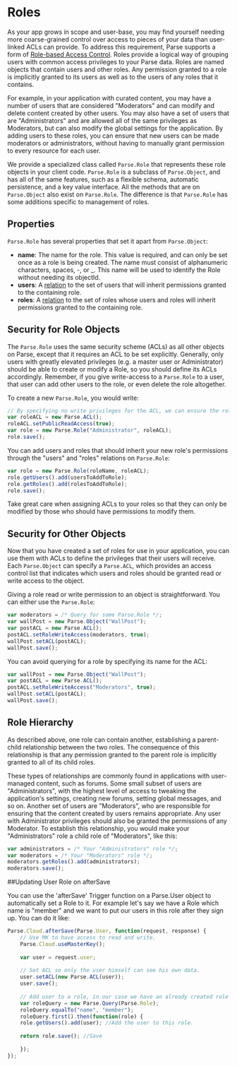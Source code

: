 # Roles

As your app grows in scope and user-base, you may find yourself needing more coarse-grained control over access to pieces of your data than user-linked ACLs can provide. To address this requirement, Parse supports a form of [Role-based Access Control](http://en.wikipedia.org/wiki/Role-based_access_control). Roles provide a logical way of grouping users with common access privileges to your Parse data. Roles are named objects that contain users and other roles.  Any permission granted to a role is implicitly granted to its users as well as to the users of any roles that it contains.

For example, in your application with curated content, you may have a number of users that are considered "Moderators" and can modify and delete content created by other users.  You may also have a set of users that are "Administrators" and are allowed all of the same privileges as Moderators, but can also modify the global settings for the application. By adding users to these roles, you can ensure that new users can be made moderators or administrators, without having to manually grant permission to every resource for each user.

We provide a specialized class called `Parse.Role` that represents these role objects in your client code. `Parse.Role` is a subclass of `Parse.Object`, and has all of the same features, such as a flexible schema, automatic persistence, and a key value interface.  All the methods that are on `Parse.Object` also  exist on `Parse.Role`.  The difference is that `Parse.Role` has some additions specific to management of roles.

## Properties

`Parse.Role` has several properties that set it apart from `Parse.Object`:

*   **name**: The name for the role.  This value is required, and can only be set once as a role is being created.  The name must consist of alphanumeric characters, spaces, -, or _.  This name will be used to identify the Role without needing its objectId.
*   **users**: A [relation](#objects-one-to-one-and-one-to-many-relationships) to the set of users that will inherit permissions granted to the containing role.
*   **roles**: A [relation](#objects-many-to-many-relationships) to the set of roles whose users and roles will inherit permissions granted to the containing role.

## Security for Role Objects

The `Parse.Role` uses the same security scheme (ACLs) as all other objects on Parse, except that it requires an ACL to be set explicitly. Generally, only users with greatly elevated privileges (e.g. a master user or Administrator) should be able to create or modify a Role, so you should define its ACLs accordingly.  Remember, if you give write-access to a `Parse.Role` to a user, that user can add other users to the role, or even delete the role altogether.

To create a new `Parse.Role`, you would write:

```js
// By specifying no write privileges for the ACL, we can ensure the role cannot be altered.
var roleACL = new Parse.ACL();
roleACL.setPublicReadAccess(true);
var role = new Parse.Role("Administrator", roleACL);
role.save();
```

You can add users and roles that should inherit your new role's permissions through the "users" and "roles" relations on `Parse.Role`:

```js
var role = new Parse.Role(roleName, roleACL);
role.getUsers().add(usersToAddToRole);
role.getRoles().add(rolesToAddToRole);
role.save();
```

Take great care when assigning ACLs to your roles so that they can only be modified by those who should have permissions to modify them.

## Security for Other Objects

Now that you have created a set of roles for use in your application, you can use them with ACLs to define the privileges that their users will receive. Each `Parse.Object` can specify a `Parse.ACL`, which provides an access control list that indicates which users and roles should be granted read or write access to the object.

Giving a role read or write permission to an object is straightforward.  You can either use the `Parse.Role`:

```js
var moderators = /* Query for some Parse.Role */;
var wallPost = new Parse.Object("WallPost");
var postACL = new Parse.ACL();
postACL.setRoleWriteAccess(moderators, true);
wallPost.setACL(postACL);
wallPost.save();
```

You can avoid querying for a role by specifying its name for the ACL:

```js
var wallPost = new Parse.Object("WallPost");
var postACL = new Parse.ACL();
postACL.setRoleWriteAccess("Moderators", true);
wallPost.setACL(postACL);
wallPost.save();
```

## Role Hierarchy

As described above, one role can contain another, establishing a parent-child relationship between the two roles. The consequence of this relationship is that any permission granted to the parent role is implicitly granted to all of its child roles.

These types of relationships are commonly found in applications with user-managed content, such as forums. Some small subset of users are "Administrators", with the highest level of access to tweaking the application's settings, creating new forums, setting global messages, and so on. Another set of users are "Moderators", who are responsible for ensuring that the content created by users remains appropriate. Any user with Administrator privileges should also be granted the permissions of any Moderator. To establish this relationship, you would make your "Administrators" role a child role of "Moderators", like this:

```js
var administrators = /* Your "Administrators" role */;
var moderators = /* Your "Moderators" role */;
moderators.getRoles().add(administrators);
moderators.save();
```

##Updating User Role on afterSave

You can use the 'afterSave' Trigger function on a Parse.User object to automatically set a Role to it.
For example let's say we have a Role which name is "member" and we want to put our users in this role after they sign up.
You can do it like:

```js
Parse.Cloud.afterSave(Parse.User, function(request, response) {
    // Use MK to have access to read and write.
    Parse.Cloud.useMasterKey();
    
    var user = request.user;
    
    // Set ACL so only the user himself can see his own data.
    user.setACL(new Parse.ACL(user));
    user.save();
    
    // Add user to a role, in our case we have an already created role called "member"
    var roleQuery = new Parse.Query(Parse.Role);
    roleQuery.equalTo("name", "member"); 
    roleQuery.first().then(function(role) {
    role.getUsers().add(user); //Add the user to this role.
    
    return role.save(); //Save
    
    });
});
```
